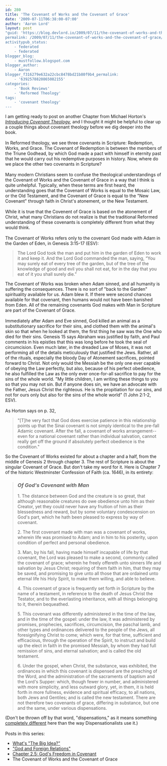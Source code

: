 ```yaml
---
id: 280
title: 'The Covenant of Works and the Covenant of Grace'
date: '2009-07-11T06:38:00-07:00'
author: 'Aaron Lord'
layout: post
"guid: 'https://blog.devlord.io/2009/07/11/the-covenant-of-works-and-the-covenant-of-grace/'
permalink: /2009/07/11/the-covenant-of-works-and-the-covenant-of-grace/
activitypub_status:
    - federated
    - federated
blogger_blog:
    - mustfollow.blogspot.com
blogger_author:
    - Aaron
blogger_f316279e632a22cbc8478bd21b80f9b4_permalink:
    - '6392578820865082155'
categories:
    - 'Book Reviews'
    - 'Reformed Theology'
tags:
    - 'covenant theology'
---
```


I am getting ready to post on another Chapter from Michael Horton's <span style="font-style:italic;"><a href="http://www.amazon.com/gp/product/080107195X?ie=UTF8&amp;tag=lbmusic&amp;linkCode=as2&amp;camp=1789&amp;creative=390957&amp;creativeASIN=080107195X">Introducing Covenant Theology</a></span><span style="font-style:italic;">,</span> and I thought it might be helpful to clear up a couple things about covenant theology before we dig deeper into the book.<br /><br />In Reformed theology, we see three covenants in Scripture: Redemption, Works, and Grace.  The Covenant of Redemption is between the members of the Triune Godhead, by which God made a pact with himself in eternity past that he would carry out his redemptive purposes in history.  Now, where do we place the other two covenants in Scripture?<br /><br />Many modern Christians seem to confuse the theological understandings of the Covenant of Works and the Covenant of Grace in a way that I think is quite unhelpful.  Typically, when these terms are first heard, the understanding goes that the Covenant of Works is equal to the Mosaic Law, or the Old Testament, and the Covenant of Grace is equal to the "New Covenant" through faith in Christ's atonement, or the New Testament.<br /><br />While it is true that the Covenent of Grace is based on the atonement of Christ, what many Christians do not realize is that the traditional Reformed understanding of these covenants is completely different from what they would think.<br /><br />The Covenant of Works refers only to the covenant God made with Adam in the Garden of Eden, in Genesis 3:15-17 (ESV):<br />

<blockquote><span class="verse-num" id="v01002015-1"></span>The <span class="small-caps">Lord</span> God took the man and put him in the garden of Eden to work it and keep it. <span class="verse-num" id="v01002016-1"></span>And the <span class="small-caps">Lord</span> God commanded the man, saying, “You may surely eat of every tree of the garden, <span class="verse-num" id="v01002017-1"></span>but of the tree of the knowledge of good and evil you shall not eat, for in the day that you eat<span class="footnote"><a href="http://www.gnpcb.org/esv/search/?q=Genesis+2#f4" id="b4" title="Or 'when you eat'"></a></span> of it you shall surely die.”</blockquote>

The Covenant of Works was broken when Adam sinned, and all humanity is suffering the consequences.  There is no sort of "back to the Garden" spirituality available for us.  Adam blew it.  If there were second chances available for that covenant, then humans would not have been banished from Eden.  All of the remaining covenants God makes with Man in Scripture are part of the Covenant of Grace.<br /><br />Immediately after Adam and Eve sinned, God killed an animal as a substitutionary sacrifice for their sins, and clothed them with the animal's skin so that when he looked at them, the first thing he saw was the One who died for their sins.  Genesis 15 says Abraham was justified by faith, and Paul comments in his epistles that this was long before he took the seal of circumcision.  Even much later, in the dreaded Law of Moses, it was not performing all of the details meticulously that justified the Jews.  Rather, all of the rituals, especially the bloody Day of Atonement sacrifices, pointed forward to Christ.  Not only would the Messiah be the only one ever capable of obeying the Law perfectly, but also, because of his perfect obedience, he also fulfilled the Law as the only ever once-for-all sacrifice to pay for the sins of the whole world.  "<span class="chapter-num" id="v62002001-1"></span>My little children, I am writing these things to you so that you may not sin. But if anyone does sin, we have an advocate with the Father, Jesus Christ the righteous.<span class="verse-num" id="v62002002-1"> </span>He is the propitiation for our sins, and not for ours only but also for the sins of the whole world" (1 John 2:1-2, ESV).<br /><br />As Horton says on p. 32,<br />

<blockquote>"[T]he very fact that God does exercise patience in this relationship points up that the Sinai covenant is not simply identical to the pre-fall Adamic covenant. After the fall, a covenant of works arrangement--even for a national covenant rather than individual salvation, cannot really get off the ground if absolutely perfect obedience is the condition."<br /></blockquote>

So the Covenant of Works existed for about a chapter and a half, from the middle of Genesis 2 through chapter 3.  The rest of Scripture is about the singular Covenant of Grace.  But don't take my word for it.  Here is Chapter 7 of the historic Westminster Confession of Faith (ca. 1646), in its entirety:<br />

<h3 class="divider"></h3>

<blockquote><h3 class="divider"><i>Of God's Covenant with Man</i></h3>  1. The distance between God and the creature is so great, that although reasonable creatures do owe obedience unto him as their Creator, yet they could never have any fruition of him as their blessedness and reward, but by some voluntary condescension on God's part, which he hath been pleased to express by way of covenant.</p>  2. The first covenant made with man was a covenant of works, wherein life was promised to Adam; and in him to his posterity, upon condition of perfect and personal obedience.</p>  <p>3. Man, by his fall, having made himself incapable of life by that covenant, the Lord was pleased to make a second, commonly called the covenant of grace; wherein he freely offereth unto sinners life and salvation by Jesus Christ; requiring of them faith in him, that they may be saved, and promising to give unto all those that are ordained unto eternal life his Holy Spirit, to make them willing, and able to believe.</p>  <p>4. This covenant of grace is frequently set forth in Scripture by the name of a testament, in reference to the death of Jesus Christ the Testator, and to the everlasting inheritance, with all things belonging to it, therein bequeathed.</p>  <p>5. This covenant was differently administered in the time of the law, and in the time of the gospel: under the law, it was administered by promises, prophecies, sacrifices, circumcision, the paschal lamb, and other types and ordinances delivered to the people of the Jews, all foresignifying Christ to come; which were, for that time, sufficient and efficacious, through the operation of the Spirit, to instruct and build up the elect in faith in the promised Messiah, by whom they had full remission of sins, and eternal salvation; and is called the old testament.</p>  <p>6. Under the gospel, when Christ, the substance, was exhibited, the ordinances in which this covenant is dispensed are the preaching of the Word, and the administration of the sacraments of baptism and the Lord's Supper: which, though fewer in number, and administered with more simplicity, and less outward glory, yet, in them, it is held forth in more fullness, evidence and spiritual efficacy, to all nations, both Jews and Gentiles; and is called the new testament. There are not therefore two covenants of grace, differing in substance, but one and the same, under various dispensations.</p></blockquote>

<p>(Don't be thrown off by that word, "dispensations," as it means something <a href="http://www.pcusa.org/today/archive/believe/wpb9901h.htm">completely different</a> here than the way Dispensationalists use it.)<br /><br />Posts in this series:<br />

<ul><li><a href="/2009/06/04/whats-the-big-idea/">What's "The Big Idea?"</a><br /></li><li><a href="/2009/06/12/god-and-foreign-relations/">"God and Foreign Relations"</a></li><li><a href="/2009/07/01/chapter-2-5-gods-freedom-in-covenant/">Chapter 2.5: God's Freedom in Covenant</a></li><li>The Covenant of Works and the Covenant of Grace<br /></li></ul>

<div class="blogger-post-footer"></div>